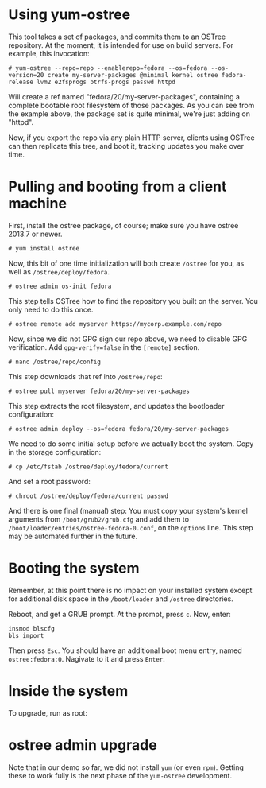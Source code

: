 Using yum-ostree
================

This tool takes a set of packages, and commits them to an OSTree
repository.  At the moment, it is intended for use on build servers.
For example, this invocation:

	# yum-ostree --repo=repo --enablerepo=fedora --os=fedora --os-version=20 create my-server-packages @minimal kernel ostree fedora-release lvm2 e2fsprogs btrfs-progs passwd httpd

Will create a ref named "fedora/20/my-server-packages", containing a
complete bootable root filesystem of those packages.  As you can see
from the example above, the package set is quite minimal, we're just
adding on "httpd".

Now, if you export the repo via any plain HTTP server, clients using
OSTree can then replicate this tree, and boot it, tracking updates you
make over time.

Pulling and booting from a client machine
=========================================

First, install the ostree package, of course; make sure you have
ostree 2013.7 or newer.

	# yum install ostree

Now, this bit of one time initialization will both
create `/ostree` for you, as well as `/ostree/deploy/fedora`.

	# ostree admin os-init fedora

This step tells OSTree how to find the repository you built on
the server.  You only need to do this once.

	# ostree remote add myserver https://mycorp.example.com/repo

Now, since we did not GPG sign our repo above, we need to disable GPG
verification.  Add `gpg-verify=false` in the `[remote]` section.

	# nano /ostree/repo/config

This step downloads that ref into `/ostree/repo`:

	# ostree pull myserver fedora/20/my-server-packages

This step extracts the root filesystem, and updates the bootloader
configuration:

	# ostree admin deploy --os=fedora fedora/20/my-server-packages

We need to do some initial setup before we actually boot the system.
Copy in the storage configuration:

	# cp /etc/fstab /ostree/deploy/fedora/current

And set a root password:

	# chroot /ostree/deploy/fedora/current passwd

And there is one final (manual) step: You must copy your system's
kernel arguments from `/boot/grub2/grub.cfg` and add them to
`/boot/loader/entries/ostree-fedora-0.conf`, on the `options`
line. This step may be automated further in the future.

Booting the system
==================

Remember, at this point there is no impact on your installed system
except for additional disk space in the `/boot/loader` and `/ostree`
directories.

Reboot, and get a GRUB prompt.  At the prompt, press `c`.  Now, enter:

	insmod blscfg
	bls_import

Then press `Esc`.  You should have an additional boot menu entry,
named `ostree:fedora:0`.  Nagivate to it and press `Enter`.


Inside the system
=================

To upgrade, run as root:

# ostree admin upgrade

Note that in our demo so far, we did not install `yum` (or even
`rpm`).  Getting these to work fully is the next phase of the
`yum-ostree` development.
